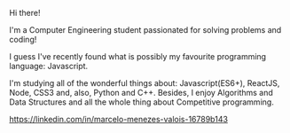 Hi there!

I'm a Computer Engineering student passionated for solving problems and coding!

I guess I've recently found what is possibly my favourite programming language: Javascript.

I'm studying all of the wonderful things about: Javascript(ES6+), ReactJS, Node, CSS3 and, also, Python and C++.
Besides, I enjoy Algorithms and Data Structures and all the whole thing about Competitive programming.

https://linkedin.com/in/marcelo-menezes-valois-16789b143

<!--
**marcelovalois/marcelovalois** is a ✨ _special_ ✨ repository because its `README.md` (this file) appears on your GitHub profile.

Here are some ideas to get you started:

- 🔭 I’m currently working on ...
- 🌱 I’m currently learning ...
- 👯 I’m looking to collaborate on ...
- 🤔 I’m looking for help with ...
- 💬 Ask me about ...
- 📫 How to reach me: ...
- 😄 Pronouns: ...
- ⚡ Fun fact: ...
-->
